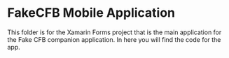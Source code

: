 # FakeCFB Mobile Application

This folder is for the Xamarin Forms project that is the main application for the Fake CFB companion application. In here you will find the code for the app.